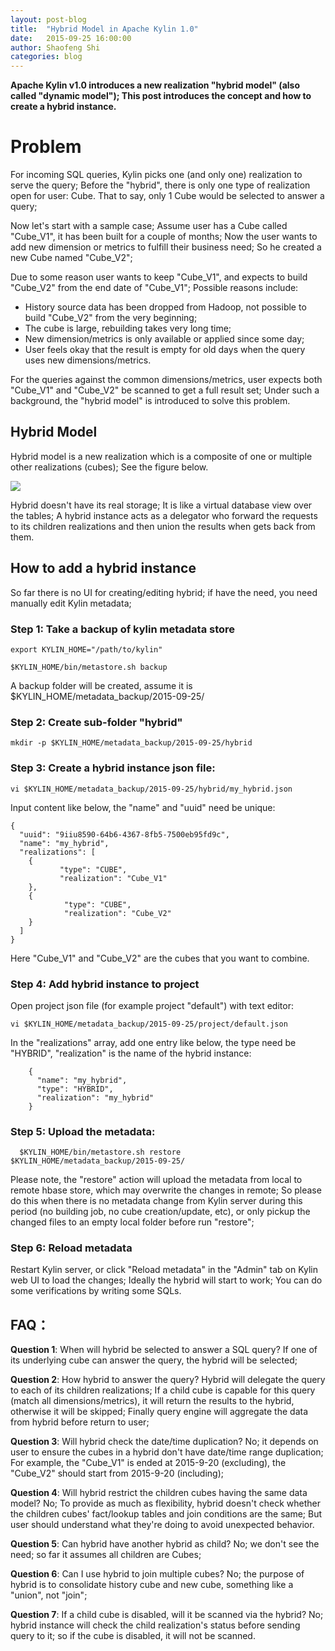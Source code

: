 ```yaml
---
layout: post-blog
title:  "Hybrid Model in Apache Kylin 1.0"
date:   2015-09-25 16:00:00
author: Shaofeng Shi
categories: blog
---
```


**Apache Kylin v1.0 introduces a new realization "hybrid model" (also called "dynamic model"); This post introduces the concept and how to create a hybrid instance.**

# Problem

For incoming SQL queries, Kylin picks one (and only one) realization to serve the query; Before the "hybrid", there is only one type of realization open for user: Cube. That to say, only 1 Cube would be selected to answer a query;

Now let's start with a sample case; Assume user has a Cube called "Cube_V1", it has been built for a couple of months; Now the user wants to add new dimension or metrics to fulfill their business need; So he created a new Cube named "Cube_V2"; 

Due to some reason user wants to keep "Cube_V1", and expects to build "Cube_V2" from the end date of "Cube_V1"; Possible reasons include:

* History source data has been dropped from Hadoop, not possible to build "Cube_V2" from the very beginning;
* The cube is large, rebuilding takes very long time;
* New dimension/metrics is only available or applied since some day;
* User feels okay that the result is empty for old days when the query uses new dimensions/metrics.

For the queries against the common dimensions/metrics, user expects both "Cube_V1" and "Cube_V2" be scanned to get a full result set; Under such a background, the "hybrid model" is introduced to solve this problem.

## Hybrid Model

Hybrid model is a new realization which is a composite of one or multiple other realizations (cubes); See the figure below.

![]( /images/blog/hybrid-model.png)

Hybrid doesn't have its real storage; It is like a virtual database view over the tables; A hybrid instance acts as a delegator who forward the requests to its children realizations and then union the results when gets back from them.

## How to add a hybrid instance

So far there is no UI for creating/editing hybrid; if have the need, you need manually edit Kylin metadata;

### Step 1: Take a backup of kylin metadata store 

```
export KYLIN_HOME="/path/to/kylin"

$KYLIN_HOME/bin/metastore.sh backup

```

A backup folder will be created, assume it is $KYLIN_HOME/metadata_backup/2015-09-25/
 
### Step 2: Create sub-folder "hybrid"

```
mkdir -p $KYLIN_HOME/metadata_backup/2015-09-25/hybrid
```

### Step 3: Create a hybrid instance json file: 

```
vi $KYLIN_HOME/metadata_backup/2015-09-25/hybrid/my_hybrid.json

```

Input content like below, the "name" and "uuid" need be unique:

```
{
  "uuid": "9iiu8590-64b6-4367-8fb5-7500eb95fd9c",
  "name": "my_hybrid",
  "realizations": [
    {
           "type": "CUBE",
           "realization": "Cube_V1"
    },
    {
            "type": "CUBE",
            "realization": "Cube_V2"
    }
  ]
}

```
Here "Cube_V1" and "Cube_V2" are the cubes that you want to combine.


### Step 4: Add hybrid instance to project

Open project json file (for example project "default") with text editor:

```
vi $KYLIN_HOME/metadata_backup/2015-09-25/project/default.json

```

In the "realizations" array, add one entry like below, the type need be "HYBRID", "realization" is the name of the hybrid instance:

```
    {
      "name": "my_hybrid",
      "type": "HYBRID",
      "realization": "my_hybrid"
    }
```

### Step 5: Upload the metadata:

```
  $KYLIN_HOME/bin/metastore.sh restore $KYLIN_HOME/metadata_backup/2015-09-25/

```
Please note, the "restore" action will upload the metadata from local to remote hbase store, which may overwrite the changes in remote; So please do this when there is no metadata change from Kylin server during this period (no building job, no cube creation/update, etc), or only pickup the changed files to an empty local folder before run "restore";

### Step 6: Reload metadata

Restart Kylin server, or click "Reload metadata" in the "Admin" tab on Kylin web UI to load the changes; Ideally the hybrid will start to work; You can do some verifications by writing some SQLs.

## FAQ：

**Question 1**: When will hybrid be selected to answer a SQL query?
If one of its underlying cube can answer the query, the hybrid will be selected; 

**Question 2**: How hybrid to answer the query?
Hybrid will delegate the query to each of its children realizations; If a child cube is capable for this query (match all dimensions/metrics), it will return the results to the hybrid, otherwise it will be skipped; Finally query engine will aggregate the data from hybrid before return to user;

**Question 3**: Will hybrid check the date/time duplication?
No; it depends on user to ensure the cubes in a hybrid don't have date/time range duplication; For example, the "Cube_V1" is ended at 2015-9-20 (excluding), the "Cube_V2" should start from 2015-9-20 (including); 

**Question 4**: Will hybrid restrict the children cubes having the same data model?
No; To provide as much as flexibility, hybrid doesn't check whether the children cubes' fact/lookup tables and join conditions are the same; But user should understand what they're doing to avoid unexpected behavior.

**Question 5**: Can hybrid have another hybrid as child?
No; we don't see the need; so far it assumes all children are Cubes;

**Question 6**: Can I use hybrid to join multiple cubes?
No; the purpose of hybrid is to consolidate history cube and new cube, something like a "union", not "join";

**Question 7**: If a child cube is disabled, will it be scanned via the hybrid?
No; hybrid instance will check the child realization's status before sending query to it; so if the cube is disabled, it will not be scanned. 